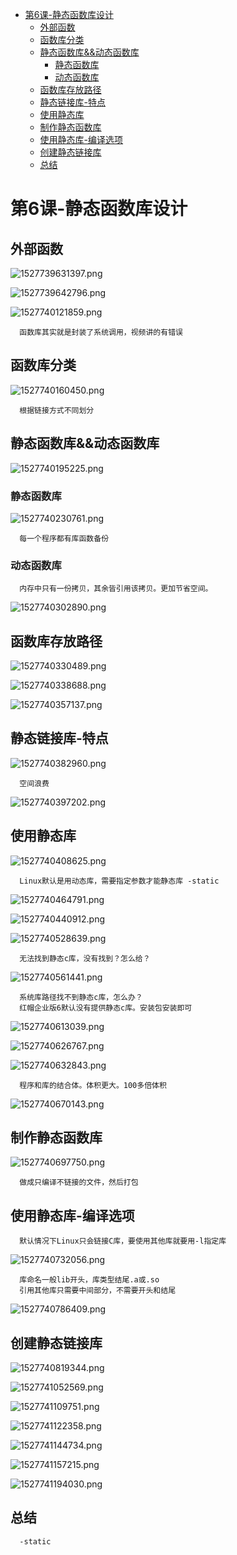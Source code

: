 <!-- TOC depthFrom:1 depthTo:6 withLinks:1 updateOnSave:1 orderedList:0 -->

- [第6课-静态函数库设计](#第6课-静态函数库设计)
	- [外部函数](#外部函数)
	- [函数库分类](#函数库分类)
	- [静态函数库&&动态函数库](#静态函数库动态函数库)
		- [静态函数库](#静态函数库)
		- [动态函数库](#动态函数库)
	- [函数库存放路径](#函数库存放路径)
	- [静态链接库-特点](#静态链接库-特点)
	- [使用静态库](#使用静态库)
	- [制作静态函数库](#制作静态函数库)
	- [使用静态库-编译选项](#使用静态库-编译选项)
	- [创建静态链接库](#创建静态链接库)
	- [总结](#总结)

<!-- /TOC -->
# 第6课-静态函数库设计

## 外部函数

![1527739631397.png](image/1527739631397.png)

![1527739642796.png](image/1527739642796.png)

![1527740121859.png](image/1527740121859.png)

      函数库其实就是封装了系统调用，视频讲的有错误

## 函数库分类

![1527740160450.png](image/1527740160450.png)

      根据链接方式不同划分

## 静态函数库&&动态函数库

![1527740195225.png](image/1527740195225.png)

### 静态函数库

![1527740230761.png](image/1527740230761.png)

      每一个程序都有库函数备份

### 动态函数库

      内存中只有一份拷贝，其余皆引用该拷贝。更加节省空间。

![1527740302890.png](image/1527740302890.png)

## 函数库存放路径

![1527740330489.png](image/1527740330489.png)

![1527740338688.png](image/1527740338688.png)

![1527740357137.png](image/1527740357137.png)

## 静态链接库-特点

![1527740382960.png](image/1527740382960.png)

      空间浪费

![1527740397202.png](image/1527740397202.png)

## 使用静态库

![1527740408625.png](image/1527740408625.png)

      Linux默认是用动态库，需要指定参数才能静态库 -static

![1527740464791.png](image/1527740464791.png)

![1527740440912.png](image/1527740440912.png)

![1527740528639.png](image/1527740528639.png)

      无法找到静态c库，没有找到？怎么给？

![1527740561441.png](image/1527740561441.png)

      系统库路径找不到静态c库，怎么办？
      红帽企业版6默认没有提供静态c库。安装包安装即可

![1527740613039.png](image/1527740613039.png)

![1527740626767.png](image/1527740626767.png)

![1527740632843.png](image/1527740632843.png)

      程序和库的结合体。体积更大。100多倍体积

![1527740670143.png](image/1527740670143.png)

## 制作静态函数库

![1527740697750.png](image/1527740697750.png)

      做成只编译不链接的文件，然后打包

## 使用静态库-编译选项

      默认情况下Linux只会链接C库，要使用其他库就要用-l指定库

![1527740732056.png](image/1527740732056.png)

      库命名一般lib开头，库类型结尾.a或.so
      引用其他库只需要中间部分，不需要开头和结尾

![1527740786409.png](image/1527740786409.png)

## 创建静态链接库

![1527740819344.png](image/1527740819344.png)

![1527741052569.png](image/1527741052569.png)

![1527741109751.png](image/1527741109751.png)

![1527741122358.png](image/1527741122358.png)

![1527741144734.png](image/1527741144734.png)

![1527741157215.png](image/1527741157215.png)

![1527741194030.png](image/1527741194030.png)

## 总结

      -static
